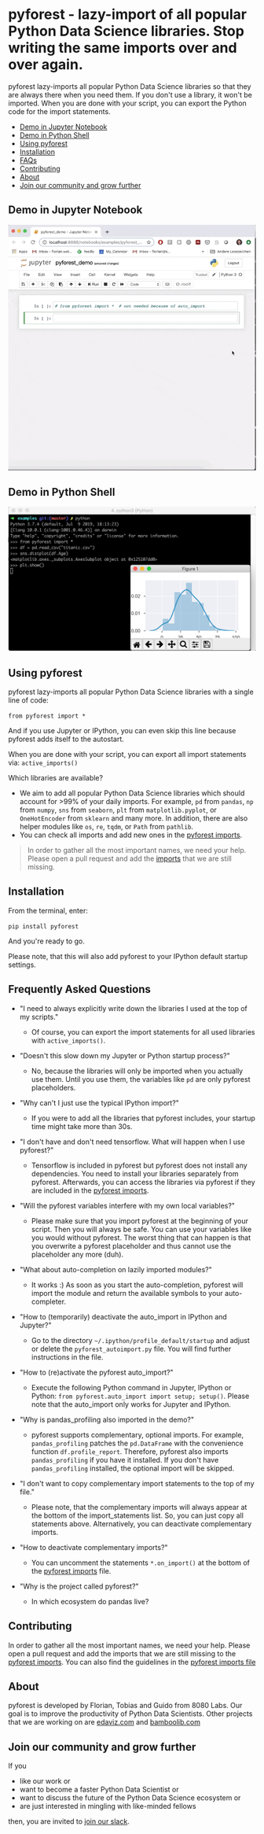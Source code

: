 # pyforest - lazy-import of all popular Python Data Science libraries. Stop writing the same imports over and over again.

pyforest lazy-imports all popular Python Data Science libraries so that they are always there when you need them. If you don't use a library, it won't be imported. When you are done with your script, you can export the Python code for the import statements.

- [Demo in Jupyter Notebook](#demo-in-jupyter-notebook)
- [Demo in Python Shell](#demo-in-python-shell)
- [Using pyforest](#using-pyforest)
- [Installation](#installation)
- [FAQs](#frequently-asked-questions)
- [Contributing](#contributing)
- [About](#about)
- [Join our community and grow further](#join-our-community-and-grow-further)



## Demo in Jupyter Notebook
![demo](examples/assets/pyforest_demo_in_jupyter.gif)


## Demo in Python Shell
![demo](examples/assets/pyforest_demo_in_python_shell.png)


## Using pyforest
pyforest lazy-imports all popular Python Data Science libraries with a single line of code:

`from pyforest import *`

And if you use Jupyter or IPython, you can even skip this line because pyforest adds itself to the autostart.

When you are done with your script, you can export all import statements via:
`active_imports()`


Which libraries are available?
- We aim to add all popular Python Data Science libraries which should account for >99% of your daily imports. For example, `pd` from `pandas`, `np` from `numpy`, `sns` from `seaborn`, `plt` from `matplotlib.pyplot`, or `OneHotEncoder` from `sklearn` and many more. In addition, there are also helper modules like `os`, `re`, `tqdm`, or `Path` from `pathlib`.
- You can check all imports and add new ones in the [pyforest imports](src/pyforest/_imports.py).

> In order to gather all the most important names, we need your help. Please open a pull request and add the [imports](src/pyforest/_imports.py) that we are still missing.


## Installation
From the terminal, enter:

`pip install pyforest`

And you're ready to go.

Please note, that this will also add pyforest to your IPython default startup settings.


## Frequently Asked Questions

- "I need to always explicitly write down the libraries I used at the top of my scripts."
    - Of course, you can export the import statements for all used libraries with `active_imports()`.

- "Doesn't this slow down my Jupyter or Python startup process?"
    - No, because the libraries will only be imported when you actually use them. Until you use them, the variables like `pd` are only pyforest placeholders.

- "Why can't I just use the typical IPython import?"
    - If you were to add all the libraries that pyforest includes, your startup time might take more than 30s.

- "I don't have and don't need tensorflow. What will happen when I use pyforest?"
    - Tensorflow is included in pyforest but pyforest does not install any dependencies. You need to install your libraries separately from pyforest. Afterwards, you can access the libraries via pyforest if they are included in the [pyforest imports](src/pyforest/_imports.py).

- "Will the pyforest variables interfere with my own local variables?"
    - Please make sure that you import pyforest at the beginning of your script. Then you will always be safe. You can use your variables like you would without pyforest. The worst thing that can happen is that you overwrite a pyforest placeholder and thus cannot use the placeholder any more (duh).

- "What about auto-completion on lazily imported modules?"
    - It works :) As soon as you start the auto-completion, pyforest will import the module and return the available symbols to your auto-completer.

- "How to (temporarily) deactivate the auto_import in IPython and Jupyter?"
    - Go to the directory `~/.ipython/profile_default/startup` and adjust or delete the `pyforest_autoimport.py` file. You will find further instructions in the file.

- "How to (re)activate the pyforest auto_import?"
    - Execute the following Python command in Jupyter, IPython or Python: `from pyforest.auto_import import setup; setup()`. Please note that the auto_import only works for Jupyter and IPython.

- "Why is pandas_profiling also imported in the demo?"
    - pyforest supports complementary, optional imports. For example, `pandas_profiling` patches the `pd.DataFrame` with the convenience function `df.profile_report`. Therefore, pyforest also imports `pandas_profiling` if you have it installed. If you don't have `pandas_profiling` installed, the optional import will be skipped.

- "I don't want to copy complementary import statements to the top of my file."
    - Please note, that the complementary imports will always appear at the bottom of the import_statements list. So, you can just copy all statements above. Alternatively, you can deactivate complementary imports.

- "How to deactivate complementary imports?"
    - You can uncomment the statements `*.on_import()` at the bottom of the [pyforest imports](src/pyforest/_imports.py) file.

- "Why is the project called pyforest?"
    - In which ecosystem do pandas live?


## Contributing
In order to gather all the most important names, we need your help. Please open a pull request and add the imports that we are still missing to the [pyforest imports](src/pyforest/_imports.py). You can also find the guidelines in the [pyforest imports file](src/pyforest/_imports.py)


## About
pyforest is developed by Florian, Tobias and Guido from 8080 Labs. Our goal is to improve the productivity of Python Data Scientists. Other projects that we are working on are [edaviz.com](https://edaviz.com) and [bamboolib.com](https://bamboolib.com)


## Join our community and grow further
If you
- like our work or
- want to become a faster Python Data Scientist or
- want to discuss the future of the Python Data Science ecosystem or
- are just interested in mingling with like-minded fellows

then, you are invited to [join our slack](https://join.slack.com/t/fasterpyds/shared_invite/enQtNzExNDMxNzQ3NTU0LTNhMjI3MTM5ZGZlN2Y4NWIwOWUxZDg4ODE1MzkyNTc1NDhmNjg5ZGZhYmI1ZjBkNzgzMTI3MDcxNWMzZDA0NGQ).


